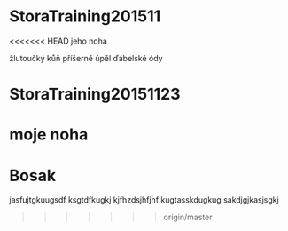 ﻿
# StoraTraining201511
<<<<<<< HEAD
jeho noha

žlutoučký kůň příšerně úpěl ďábelské ódy

# StoraTraining20151123
moje noha
=======

# Bosak
jasfujtgkuugsdf
ksgtdfkugkj
kjfhzdsjhfjhf
kugtasskdugkug
sakdjgjkasjsgkj
>>>>>>> origin/master
